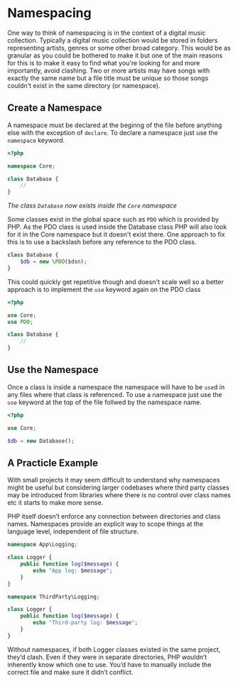 # Namespacing

One way to think of namespacing is in the context of a digital music collection. Typically a digital music collection would be stored in folders representing artists, genres or some other broad category. This would be as granular as you could be bothered to make it but one of the main reasons for this is to make it easy to find what you're looking for and more importantly, avoid clashing. Two or more artists may have songs with exactly the same name but a file title must be unique so those songs couldn't exist in the same directory (or namespace).

## Create a Namespace
A namespace must be declared at the beginng of the file before anything else with the exception of `declare`. To declare a namespace just use the `namespace` keyword.

```php
<?php

namespace Core;

class Database {
    // 
}
```
*The class `Database` now exists inside the `Core` namespace*

Some classes exist in the global space such as `PDO` which is provided by PHP. As the PDO class is used inside the Database class PHP will also look for it in the Core namespace but it doesn't exist there. One approach to fix this is to use a backslash before any reference to the PDO class.

```php
class Database {
    $db = new \PDO($dsn);
}
```

This could quickly get repetitive though and doesn't scale well so a better approach is to implement the `use` keyword again on the PDO class
```php
<?php

use Core;
use PDO;

class Database {
    // 
}
```

## Use the Namespace
Once a class is inside a namespace the namespace will have to be `use`d in any files where that class is referenced. To use a namespace just use the `use` keyword at the top of the file follwed by the namespace name.
```php
<?php

use Core;

$db = new Database();
```
## A Practicle Example
With small projects it may seem difficult to understand why namespaces might be useful but considering larger codebases where third party classes may be introduced from libraries where there is no control over class names etc it starts to make more sense.

PHP itself doesn’t enforce any connection between directories and class names. Namespaces provide an explicit way to scope things at the language level, independent of file structure.
```php
namespace App\Logging;

class Logger {
    public function log($message) {
        echo "App log: $message";
    }
}
```
```php
namespace ThirdParty\Logging;

class Logger {
    public function log($message) {
        echo "Third-party log: $message";
    }
}
```
Without namespaces, if both Logger classes existed in the same project, they’d clash. Even if they were in separate directories, PHP wouldn’t inherently know which one to use. You’d have to manually include the correct file and make sure it didn’t conflict.
